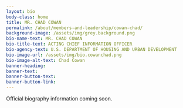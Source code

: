 ```yaml
---
layout: bio
body-class: home
title: MR. CHAD COWAN
permalink: /about/members-and-leadership/cowan-chad/
background-image: /assets/img/grey.background.png
bio-name-text: MR. CHAD COWAN
bio-title-text: ACTING CHIEF INFORMATION OFFICER
bio-agency-text: U.S. DEPARTMENT OF HOUSING AND URBAN DEVELOPMENT
bio-image-url: /assets/img/bio.cowanchad.png
bio-image-alt-text: Chad Cowan
banner-heading: 
banner-text: 
banner-button-text: 
banner-button-link: 
---
```


Official biography information coming soon. 
